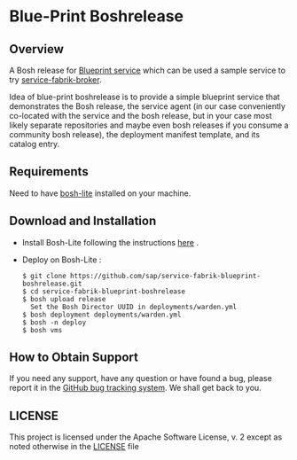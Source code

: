 # Blue-Print Boshrelease

## Overview

A Bosh release for [Blueprint service](https://github.com/SAP/service-fabrik-blueprint-service) which can be used a sample service to try [service-fabrik-broker](https://github.com/SAP/service-fabrik-broker).

Idea of blue-print boshrelease is to provide a simple blueprint service that demonstrates the Bosh release, the service agent (in our case conveniently co-located with the service and the bosh release, but in your case most likely separate repositories and maybe even bosh releases if you consume a community bosh release), the deployment manifest template, and its catalog entry.

## Requirements

 Need to have [bosh-lite](https://bosh.io/docs/bosh-lite.html) installed on your machine.

## Download and Installation

 - Install Bosh-Lite following the instructions [here](https://github.com/SAP/service-fabrik-broker#installing-bosh-lite) .
 - Deploy on Bosh-Lite :
   
   ```
   $ git clone https://github.com/sap/service-fabrik-blueprint-boshrelease.git
   $ cd service-fabrik-blueprint-boshrelease
   $ bosh upload release
     Set the Bosh Director UUID in deployments/warden.yml
   $ bosh deployment deployments/warden.yml
   $ bosh -n deploy
   $ bosh vms
   ```

## How to Obtain Support

 If you need any support, have any question or have found a bug, please report it in the [GitHub bug tracking system](https://github.com/SAP/service-fabrik-blueprint-boshrelease/issues). We shall get back to you.


## LICENSE

This project is licensed under the Apache Software License, v. 2 except as noted otherwise in the [LICENSE](LICENSE) file
